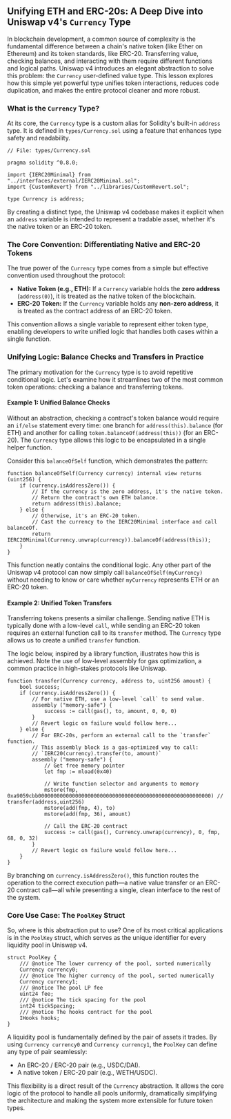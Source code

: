 ## Unifying ETH and ERC-20s: A Deep Dive into Uniswap v4's `Currency` Type

In blockchain development, a common source of complexity is the fundamental difference between a chain's native token (like Ether on Ethereum) and its token standards, like ERC-20. Transferring value, checking balances, and interacting with them require different functions and logical paths. Uniswap v4 introduces an elegant abstraction to solve this problem: the `Currency` user-defined value type. This lesson explores how this simple yet powerful type unifies token interactions, reduces code duplication, and makes the entire protocol cleaner and more robust.

### What is the `Currency` Type?

At its core, the `Currency` type is a custom alias for Solidity's built-in `address` type. It is defined in `types/Currency.sol` using a feature that enhances type safety and readability.

```solidity
// File: types/Currency.sol

pragma solidity ^0.8.0;

import {IERC20Minimal} from "../interfaces/external/IERC20Minimal.sol";
import {CustomRevert} from "../libraries/CustomRevert.sol";

type Currency is address;
```

By creating a distinct type, the Uniswap v4 codebase makes it explicit when an `address` variable is intended to represent a tradable asset, whether it's the native token or an ERC-20 token.

### The Core Convention: Differentiating Native and ERC-20 Tokens

The true power of the `Currency` type comes from a simple but effective convention used throughout the protocol:

*   **Native Token (e.g., ETH):** If a `Currency` variable holds the **zero address** (`address(0)`), it is treated as the native token of the blockchain.
*   **ERC-20 Token:** If the `Currency` variable holds any **non-zero address**, it is treated as the contract address of an ERC-20 token.

This convention allows a single variable to represent either token type, enabling developers to write unified logic that handles both cases within a single function.

### Unifying Logic: Balance Checks and Transfers in Practice

The primary motivation for the `Currency` type is to avoid repetitive conditional logic. Let's examine how it streamlines two of the most common token operations: checking a balance and transferring tokens.

#### Example 1: Unified Balance Checks

Without an abstraction, checking a contract's token balance would require an `if/else` statement every time: one branch for `address(this).balance` (for ETH) and another for calling `token.balanceOf(address(this))` (for an ERC-20). The `Currency` type allows this logic to be encapsulated in a single helper function.

Consider this `balanceOfSelf` function, which demonstrates the pattern:

```solidity
function balanceOfSelf(Currency currency) internal view returns (uint256) {
    if (currency.isAddressZero()) {
        // If the currency is the zero address, it's the native token.
        // Return the contract's own ETH balance.
        return address(this).balance;
    } else {
        // Otherwise, it's an ERC-20 token.
        // Cast the currency to the IERC20Minimal interface and call balanceOf.
        return IERC20Minimal(Currency.unwrap(currency)).balanceOf(address(this));
    }
}
```

This function neatly contains the conditional logic. Any other part of the Uniswap v4 protocol can now simply call `balanceOfSelf(myCurrency)` without needing to know or care whether `myCurrency` represents ETH or an ERC-20 token.

#### Example 2: Unified Token Transfers

Transferring tokens presents a similar challenge. Sending native ETH is typically done with a low-level `call`, while sending an ERC-20 token requires an external function call to its `transfer` method. The `Currency` type allows us to create a unified `transfer` function.

The logic below, inspired by a library function, illustrates how this is achieved. Note the use of low-level assembly for gas optimization, a common practice in high-stakes protocols like Uniswap.

```solidity
function transfer(Currency currency, address to, uint256 amount) {
    bool success;
    if (currency.isAddressZero()) {
        // For native ETH, use a low-level `call` to send value.
        assembly ("memory-safe") {
            success := call(gas(), to, amount, 0, 0, 0)
        }
        // Revert logic on failure would follow here...
    } else {
        // For ERC-20s, perform an external call to the `transfer` function.
        // This assembly block is a gas-optimized way to call:
        // `IERC20(currency).transfer(to, amount)`
        assembly ("memory-safe") {
            // Get free memory pointer
            let fmp := mload(0x40)

            // Write function selector and arguments to memory
            mstore(fmp, 0xa9059cbb00000000000000000000000000000000000000000000000000000000) // transfer(address,uint256)
            mstore(add(fmp, 4), to)
            mstore(add(fmp, 36), amount)
            
            // Call the ERC-20 contract
            success := call(gas(), Currency.unwrap(currency), 0, fmp, 68, 0, 32)
        }
        // Revert logic on failure would follow here...
    }
}
```

By branching on `currency.isAddressZero()`, this function routes the operation to the correct execution path—a native value transfer or an ERC-20 contract call—all while presenting a single, clean interface to the rest of the system.

### Core Use Case: The `PoolKey` Struct

So, where is this abstraction put to use? One of its most critical applications is in the `PoolKey` struct, which serves as the unique identifier for every liquidity pool in Uniswap v4.

```solidity
struct PoolKey {
    /// @notice The lower currency of the pool, sorted numerically
    Currency currency0;
    /// @notice The higher currency of the pool, sorted numerically
    Currency currency1;
    /// @notice The pool LP fee
    uint24 fee;
    /// @notice The tick spacing for the pool
    int24 tickSpacing;
    /// @notice The hooks contract for the pool
    IHooks hooks;
}
```

A liquidity pool is fundamentally defined by the pair of assets it trades. By using `Currency currency0` and `Currency currency1`, the `PoolKey` can define any type of pair seamlessly:
*   An ERC-20 / ERC-20 pair (e.g., USDC/DAI).
*   A native token / ERC-20 pair (e.g., WETH/USDC).

This flexibility is a direct result of the `Currency` abstraction. It allows the core logic of the protocol to handle all pools uniformly, dramatically simplifying the architecture and making the system more extensible for future token types.